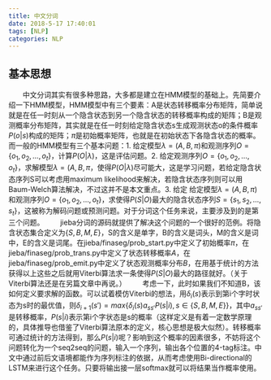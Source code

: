 ```yaml
---
title: 中文分词
date: 2018-5-17 17:40:01
tags: [NLP]
categories: NLP
---
```

## 基本思想
&emsp;&emsp;中文分词其实有很多种思路，大多都是建立在HMM模型的基础上。先简要介绍一下HMM模型，HMM模型中有三个要素：A是状态转移概率分布矩阵，简单说就是在任一时刻从一个隐含状态到另一个隐含状态的转移概率构成的矩阵；B是观测概率分布矩阵，其实就是在任一时刻给定隐含状态s生成观测状态o的条件概率$P(o|s)$构成的矩阵；$\pi$是初始概率矩阵，也就是在初始状态下各隐含状态的概率。而一般的HMM模型有三个基本问题：1. 给定模型$\lambda = (A, B, \pi)$和观测序列$O = \{o_1, o_2, \dots, o_t\}$，计算$P(O|\lambda)$，这是评估问题。2. 给定观测序列$O = \{o_1, o_2, \dots, o_t\}$，求解模型$\lambda = (A, B, \pi$，使得$P(O|\lambda)$尽可能大，这是学习问题，若给定隐含状态序列S可以考虑用maximum likelihood来解决，若隐含状态序列则可以用Baum-Welch算法解决，不过这并不是本文重点。3. 给定 给定模型$\lambda = (A, B, \pi)$和观测序列$O = \{o_1, o_2, \dots, o_t\}$，求使得$P(S|O)$最大的隐含状态序列$S = \{s_1, s_2, \dots, s_t\}$，这被称为解码问题或预测问题。对于分词这个任务来说，主要涉及到的是第三个问题。
&emsp;&emsp;jieba分词的源码就提供了解决这个问题的一个很好的范例。将隐含状态集合定义为$\{S, B, M, E\}$，S的含义是单字，B的含义是词头，M的含义是词中，E的含义是词尾。在jieba/finaseg/prob_start.py中定义了初始概率$\pi$，在jieba/finaseg/prob_trans.py中定义了状态转移概率$A$，在jieba/finaseg/prob_emit.py中定义了状态观测概率分布$B$，在用基于统计的方法获得以上这些之后就用Viterbi算法求一条使得$P(S|O)$最大的路径就好。（关于Viterbi算法还是在另篇文章中再说。）
&emsp;&emsp;考虑一下，此时如果我们不知道B，该如何定义要求解的函数。可以试着模仿Viterbi的想法，用$\delta_i(s)$表示到第i个字时状态为s时的最优值，则$\delta_{i+1}(s') = max\{\delta_i(s)a_{ss'}P(s|i),  s\in\{S, B, M, E\}\}$，其中$a_{ss'}$是转移概率，$P(s|i)$表示第i个字状态是s的概率（这样定义是有着一定数学原理的，具体推导也借鉴了Viterbi算法原本的定义，核心思想是极大似然）。转移概率可通过统计的方法得到，那么$P(s|i)$呢？影响到这个概率的因素很多，不妨将这个问题转化为一个seq2seq的问题，输入一个序列，输出各个位置的4-tag标注。中文中通过前后文语境都能作为序列标注的依据，从而考虑使用Bi-directional的LSTM来进行这个任务。只要将输出接一层softmax就可以将结果当作概率使用。

